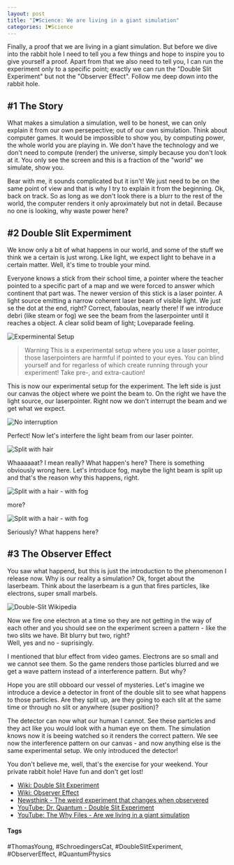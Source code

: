 ```yaml
---
layout: post
title: "I♥Science: We are living in a giant simulation"
categories: I♥Science
---
```


Finally, a proof that we are living in a giant simulation. But before we dive into the rabbit hole I need to tell you a few things and hope to inspire you to give yourself a proof. Apart from that we also need to tell you, I can run the experiment only to a specific point; exactly we can run the "Double Slit Experiment" but not the "Observer Effect". Follow me deep down into the rabbit hole.

## #1 The Story
What makes a simulation a simulation, well to be honest, we can only explain it from our own persepective; out of our own simulation. Think about computer games. It would be impossible to show you, by computing power, the whole world you are playing in. We don't have the technology and we don't need to compute (render) the universe, simply because you don't look at it. You only see the screen and this is a fraction of the "world" we simulate, show you.

Bear with me, it sounds complicated but it isn't! We just need to be on the same point of view and that is why I try to explain it from the beginning. Ok, back on track. So as long as we don't look there is a blurr to the rest of the world, the computer renders it only aproximately but not in detail. Because no one is looking, why waste power here?


## #2 Double Slit Expermiment

We know only a bit of what happens in our world, and some of the stuff we think we a certain is just wrong. Like light, we expect light to behave in a certain matter. Well, it's time to trouble your mind.

Everyone knows a stick from their school time, a pointer where the teacher pointed to a specific part of a map and we were forced to answer which continent that part was. The newer version of this stick is a laser pointer. A light source emitting a narrow coherent laser beam of visible light. We just se the dot at the end, right? Correct, faboulas, nearly there! If we introduce debri (like steam or fog) we see the beam from the laserpointer until it reaches a object. A clear solid beam of light; Loveparade feeling.


![Experminental Setup](/assets/pix/DSE_ExpSetup.JPG)


> Warning
> This is a experimental setup where you use a laser pointer, those laserpointers are harmful if pointed to your eyes. You can blind yourself and for regarless of which create running through your experiment! Take pre-, and extra-caution!


This is now our experimental setup for the experiment. The left side is just our canvas the object where we point the beam to. On the right we have the light source, our laserpointer. Right now we don't interrupt the beam and we get what we expect.


![No interruption](/assets/pix/DSE_NoInt.JPG)

Perfect! Now let's interfere the light beam from our laser pointer.

![Split with hair](/assets/pix/DSE_LightWave01.JPG)

Whaaaaaat?
I mean really? What happen's here? There is something obviously wrong here. Let's introduce fog, maybe the light beam is split up and that's the reason why this happens, right.

![Split with a hair - with fog](/assets/pix/DSE_LightWave_02_fog.JPG)

more?

![Split with a hair - with fog](/assets/pix/DSE_LightWave_03_fog.JPG)

Seriously? What happens here?

## #3 The Observer Effect

You saw what happend, but this is just the introduction to the phenomenon I release now. Why is our reality a simulation? Ok, forget about the laserbeam. Think about the laserbeam is a gun that fires particles, like electrons, super small marbels. 

![Double-Slit Wikipedia](https://en.wikipedia.org/wiki/Double-slit_experiment#/media/File:Double-slit.svg)

Now we fire one electron at a time so they are not getting in the way of each other and you should see on the experiment screen a pattern - like the two slits we have. Bit blurry but two, right?  
Well, yes and no - suprisingly.

I mentioned that blur effect from video games. Electrons are so small and we cannot see them. So the game renders those particles blurred and we get a wave pattern instead of a interference pattern. But why?

Hope you are still obboard our vessel of mysteries. Let's imagine we introduce a device a detector in front of the double slit to see what happens to those particles. Are they split up, are they going to each slit at the same time or through no slit or anywhere (super position)?

The detector can now what our human I cannot. See these particles and they act like you would look with a human eye on them. The simulation knows now it is beeing watched so it renders the correct pattern. We see now the interference pattern on our canvas - and now anything else is the same experimental setup. We only introduced the detector!

You don't believe me, well, that's the exercise for your weekend. Your private rabbit hole! Have fun and don't get lost!

- [Wiki: Double Slit Experiment](https://en.wikipedia.org/wiki/Double-slit_experiment)  
- [Wiki: Observer Effect](https://en.wikipedia.org/wiki/Observer_effect_(physics))
- [Newsthink - The weird experiment that changes when observered](https://www.youtube.com/watch?v=5kfGRO6msQw)
- [YouTube: Dr. Quantum - Double Slit Experiment](https://www.youtube.com/watch?v=NvzSLByrw4Q&pp=ygUTZHIgcXVhbnR1bSBvYnNlcnZlcg%3D%3D)
- [YouTube: The Why Files - Are we living in a giant simulation](https://www.youtube.com/watch?v=4wMhXxZ1zNM&t=1124s&pp=ygUYdGhlIHdoeSBmaWxlcyBzaW11bGF0aW9u)


#### Tags
#ThomasYoung, #SchroedingersCat, #DoubleSlitExperiment, #ObserverEffect, #QuantumPhysics